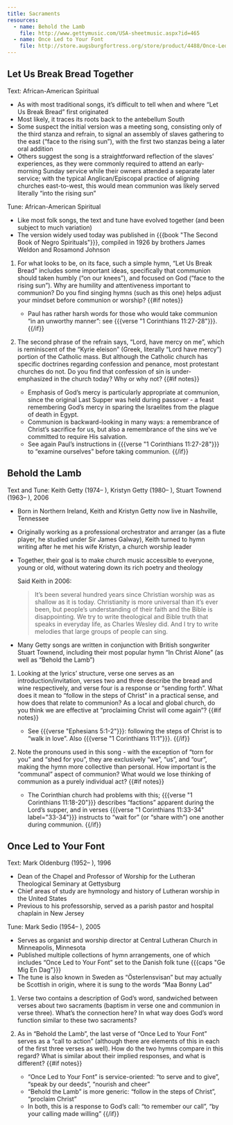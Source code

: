 ```yaml
---
title: Sacraments
resources:
  - name: Behold the Lamb
    file: http://www.gettymusic.com/USA-sheetmusic.aspx?id=465
  - name: Once Led to Your Font
    file: http://store.augsburgfortress.org/store/product/4488/Once-Led-to-Your-Font-A-Keyboard-Collection
---
```

## Let Us Break Bread Together

Text: African-American Spiritual
 - As with most traditional songs, it’s difficult to tell when and where “Let Us Break Bread” first originated
 - Most likely, it traces its roots back to the antebellum South
 - Some suspect the initial version was a meeting song, consisting only of the third stanza and refrain, to signal an assembly of slaves gathering to the east (“face to the rising sun”), with the first two stanzas being a later oral addition
 - Others suggest the song is a straightforward reflection of the slaves’ experiences, as they were commonly required to attend an early-morning Sunday service while their owners attended a separate later service; with the typical Anglican/Episcopal practice of aligning churches east-to-west, this would mean communion was likely served literally “into the rising sun”

Tune: African-American Spiritual
 - Like most folk songs, the text and tune have evolved together (and been subject to much variation)
 - The version widely used today was published in {{{book "The Second Book of Negro Spirituals"}}}, compiled in 1926 by brothers James Weldon and Rosamond Johnson

1. For what looks to be, on its face, such a simple hymn, “Let Us Break Bread" includes some important ideas, specifically that communion should taken humbly (“on our knees”), and focused on God (“face to the rising sun”). Why are humility and attentiveness important to communion? Do you find singing hymns (such as this one) helps adjust your mindset before communion or worship?
{{#if notes}}
	- Paul has rather harsh words for those who would take communion “in an unworthy manner”: see {{{verse "1 Corinthians 11:27-28"}}}.
{{/if}}

1. The second phrase of the refrain says, “Lord, have mercy on me”, which is reminiscent of the “Kyrie eleison” (Greek, literally “Lord have mercy”) portion of the Catholic mass. But although the Catholic church has specific doctrines regarding confession and penance, most protestant churches do not. Do you find that confession of sin is under-emphasized in the church today? Why or why not?
{{#if notes}}
	- Emphasis of God’s mercy is particularly appropriate at communion, since the original Last Supper was held during passover - a feast remembering God’s mercy in sparing the Israelites from the plague of death in Egypt.
	- Communion is backward-looking in many ways: a remembrance of Christ’s sacrifice for us, but also a remembrance of the sins we’ve committed to require His salvation.
	- See again Paul’s instructions in {{{verse "1 Corinthians 11:27-28"}}} to “examine ourselves” before taking communion.
{{/if}}

## Behold the Lamb

Text and Tune: Keith Getty (1974– ), Kristyn Getty (1980– ), Stuart Townend (1963– ), 2006
 - Born in Northern Ireland, Keith and Kristyn Getty now live in Nashville, Tennessee
 - Originally working as a professional orchestrator and arranger (as a flute player, he studied under Sir James Galway), Keith turned to hymn writing after he met his wife Kristyn, a church worship leader
 - Together, their goal is to make church music accessible to everyone, young or old, without watering down its rich poetry and theology

	Said Keith in 2006:
	> It’s been several hundred years since Christian worship was as shallow as it is today. Christianity is more universal than it’s ever been, but people’s understanding of their faith and the Bible is disappointing. We try to write theological and Bible truth that speaks in everyday life, as Charles Wesley did. And I try to write melodies that large groups of people can sing.

 - Many Getty songs are written in conjunction with British songwriter Stuart Townend, including their most popular hymn “In Christ Alone” (as well as “Behold the Lamb”)

1. Looking at the lyrics’ structure, verse one serves as an introduction/invitation, verses two and three describe the bread and wine respectively, and verse four is a response or “sending forth”. What does it mean to “follow in the steps of Christ” in a practical sense, and how does that relate to communion? As a local and global church, do you think we are effective at “proclaiming Christ will come again”?
{{#if notes}}
	- See {{{verse "Ephesians 5:1-2"}}}: following the steps of Christ is to “walk in love”. Also {{{verse "1 Corinthians 11:1"}}}.
{{/if}}

1. Note the pronouns used in this song - with the exception of “torn for you” and “shed for you”, they are exclusively “we”, “us”, and “our”, making the hymn more collective than personal. How important is the “communal” aspect of communion? What would we lose thinking of communion as a purely individual act?
{{#if notes}}
	- The Corinthian church had problems with this; {{{verse "1 Corinthians 11:18-20"}}} describes “factions” apparent during the Lord’s supper, and in verses {{{verse "1 Corinthians 11:33-34" label="33-34"}}} instructs to “wait for” (or “share with”) one another during communion.
{{/if}}

## Once Led to Your Font

Text: Mark Oldenburg (1952– ), 1996
 - Dean of the Chapel and Professor of Worship for the Lutheran Theological Seminary at Gettysburg
 - Chief areas of study are hymnology and history of Lutheran worship in the United States
 - Previous to his professorship, served as a parish pastor and hospital chaplain in New Jersey

Tune: Mark Sedio (1954– ), 2005
 - Serves as organist and worship director at Central Lutheran Church in Minneapolis, Minnesota
 - Published multiple collections of hymn arrangements, one of which includes “Once Led to Your Font” set to the Danish folk tune {{{caps "Ge Mig En Dag"}}}
 - The tune is also known in Sweden as “Österlensvisan” but may actually be Scottish in origin, where it is sung to the words “Maa Bonny Lad”

1. Verse two contains a description of God’s word, sandwiched between verses about two sacraments (baptism in verse one and communion in verse three). What’s the connection here? In what way does God’s word function similar to these two sacraments?

1. As in “Behold the Lamb”, the last verse of “Once Led to Your Font” serves as a “call to action” (although there are elements of this in each of the first three verses as well). How do the two hymns compare in this regard? What is similar about their implied responses, and what is different?
{{#if notes}}
	- “Once Led to Your Font” is service-oriented: “to serve and to give”, “speak by our deeds”, “nourish and cheer”
	- “Behold the Lamb” is more generic: “follow in the steps of Christ”, “proclaim Christ”
	- In both, this is a response to God’s call: “to remember our call”, “by your calling made willing”
{{/if}}
